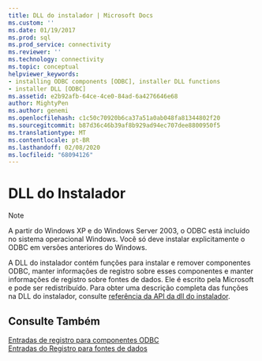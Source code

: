 ```yaml
---
title: DLL do instalador | Microsoft Docs
ms.custom: ''
ms.date: 01/19/2017
ms.prod: sql
ms.prod_service: connectivity
ms.reviewer: ''
ms.technology: connectivity
ms.topic: conceptual
helpviewer_keywords:
- installing ODBC components [ODBC], installer DLL functions
- installer DLL [ODBC]
ms.assetid: e2b92afb-64ce-4ce0-84ad-6a4276646e68
author: MightyPen
ms.author: genemi
ms.openlocfilehash: c1c50c70920b6ca37a51a0ab048fa81344802f20
ms.sourcegitcommit: b87d36c46b39af8b929ad94ec707dee8800950f5
ms.translationtype: MT
ms.contentlocale: pt-BR
ms.lasthandoff: 02/08/2020
ms.locfileid: "68094126"
---
```

# <a name="installer-dll"></a>DLL do Instalador
> [!NOTE]  
>  A partir do Windows XP e do Windows Server 2003, o ODBC está incluído no sistema operacional Windows. Você só deve instalar explicitamente o ODBC em versões anteriores do Windows.  
  
 A DLL do instalador contém funções para instalar e remover componentes ODBC, manter informações de registro sobre esses componentes e manter informações de registro sobre fontes de dados. Ele é escrito pela Microsoft e pode ser redistribuído. Para obter uma descrição completa das funções na DLL do instalador, consulte [referência da API da dll do instalador](../../../odbc/reference/syntax/installer-dll-api-reference-function.md).  
  
## <a name="see-also"></a>Consulte Também  
 [Entradas de registro para componentes ODBC](../../../odbc/reference/install/registry-entries-for-odbc-components.md)   
 [Entradas do Registro para fontes de dados](../../../odbc/reference/install/registry-entries-for-data-sources.md)
